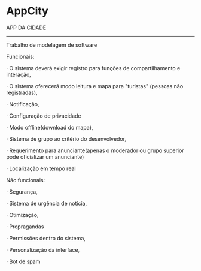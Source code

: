 # AppCity
<div>
APP DA CIDADE

-------------------------------------------------------------------------------------------------------------------------------------

Trabalho de modelagem de software

Funcionais:

· O sistema deverá exigir registro para funções de compartilhamento e interação,

· O sistema oferecerá modo leitura e mapa para "turistas" (pessoas não registradas),

· Notificação,

· Configuração de privacidade

· Modo offline(download do mapa),

· Sistema de grupo ao critério do desenvolvedor,

· Requerimento para anunciante(apenas o moderador ou grupo superior pode oficializar um anunciante)

· Localização em tempo real

Não funcionais:

· Segurança,

· Sistema de urgência de notícia,

· Otimização,

· Propragandas

· Permissões dentro do sistema,

· Personalização da interface,

· Bot de spam
</div>
